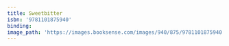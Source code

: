 ```yaml
---
title: Sweetbitter
isbn: '9781101875940'
binding:
image_path: 'https://images.booksense.com/images/940/875/9781101875940.jpg'
---
```



